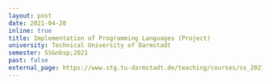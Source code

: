 ```yaml
---
layout: post
date: 2021-04-20
inline: true
title: Implementation of Programming Languages (Project)
university: Technical University of Darmstadt
semester: SS&nbsp;2021
past: false
external_page: https://www.stg.tu-darmstadt.de/teaching/courses/ss_2021/impl_ss_21/index_80.en.jsp
---
```

